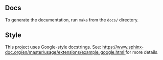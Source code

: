 ## Docs
To generate the documentation, run `make` from the `docs/` directory.

## Style
This project uses Google-style docstrings. See:
[https://www.sphinx-doc.org/en/master/usage/extensions/example_google.html
](https://www.sphinx-doc.org/en/master/usage/extensions/example_google.html)for more details.
